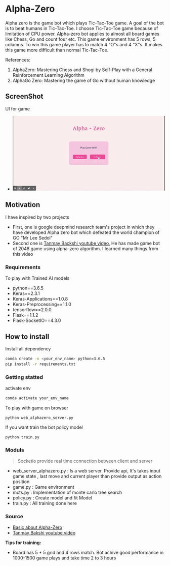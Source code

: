# Alpha-Zero
Alpha zero is the game bot which plays Tic-Tac-Toe game. A goal of the bot is to beat humans in Tic-Tac-Toe. I choose Tic-Tac-Toe game because of limitation of CPU power. Alpha-zero bot applies to almost all board games like Chess, Go and count four etc. This game environment has 5 rows, 5 columns. To win this game player has to match 4 "O"s and 4 "X"s. It makes this game more difficult than normal Tic-Tac-Toe.

References:  
1. AlphaZero: Mastering Chess and Shogi by Self-Play with a General Reinforcement Learning Algorithm
2. AlphaGo Zero: Mastering the game of Go without human knowledge

## ScreenShot
UI for game
- ![GamePlay](https://raw.githubusercontent.com/fahim9898/alpha_zero/master/video/playing.gif)

## Motivation
I have inspired by two projects
- First, one is google deepmind research team's project in which they have developed Alpha zero bot which defeated the world champion of GO "Mr Lee Sedol"
- Second one is [Tanmay Backshi youtube video](https://www.youtube.com/watch?v=9XVmTMv2TOE), He has made game bot of 2048 game using alpha-zero algorithm. I learned many things from this video

### Requirements
To play with Trained AI models
- python==3.6.5
- Keras==2.3.1
- Keras-Applications==1.0.8
- Keras-Preprocessing==1.1.0
- tensorflow==2.0.0
- Flask==1.1.2
- Flask-SocketIO==4.3.0

## How to install
Install all dependency 
```sh
conda create -n <your_env_name> python=3.6.5
pip install -r requirements.txt
```

### Getting statted
activate env
```sh
conda activate your_env_name
```
To play with game on browser
```
python web_alphazero_server.py
```
If you want train the bot policy model
```
python train.py
```

### Moduls
>Socketio provide real time connection between client and server
- web_server_alphazero.py : Is a web server. Provide api, It's takes input game state , last move and current player than provide output as action position
- game.py : Game environment 
- mcts.py : Implementation of monte carlo tree search
- policy.py : Create model and fit Model
- train.py :  All training done here

### Source
* [Basic about Alpha-Zero](https://medium.com/@jonathan_hui/alphago-zero-a-game-changer-14ef6e45eba5)
* [Tanmay Bakshi youtube video](https://www.youtube.com/watch?v=9XVmTMv2TOE)

**Tips for training:**
- Board has 5 * 5 grid and 4 rows match. Bot achive good performance in 1000-1500 game plays and take time 2 to 3 hours

